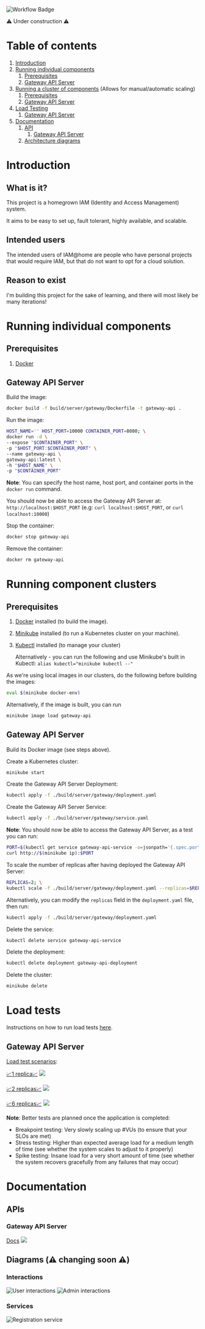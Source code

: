 ![Workflow Badge](https://github.com/volovikariel/IAM-at-home/actions/workflows/go.yml/badge.svg)

⚠️ Under construction ⚠️

# Table of contents
1. [Introduction](#intro)
1. [Running individual components](#running-individual-components)
   1. [Prerequisites](#running-individual-components-prerequisites)
   1. [Gateway API Server](#running-individual-components-gateway-api-server)
1. [Running a cluster of components](#running-component-clusters) (Allows for manual/automatic scaling)
   1. [Prerequisites](#running-component-clusters-prerequisites)
   1. [Gateway API Server](#running-component-clusters-gateway-api-server)
1. [Load Testing](#load-tests)
   1. [Gateway API Server](#load-testing-gateway-api-server)
1. [Documentation](#documentation)
   1. [API](#documentation-api)
      1. [Gateway API Server](#documentation-api-gateway-api-server)
   1. [Architecture diagrams](#documentation-architecture-diagrams)

<a name="intro"></a>
# Introduction
## What is it?
This project is a homegrown IAM (Identity and Access Management) system.

It aims to be easy to set up, fault tolerant, highly available, and scalable.

## Intended users
The intended users of IAM@home are people who have personal projects that would require IAM, but that do not want to opt for a cloud solution.

## Reason to exist
I'm building this project for the sake of learning, and there will most likely be many iterations!

<a name="running-individual-components"></a>
# Running individual components

<a name="running-individual-components-prerequisites"/></a>
## Prerequisites
1. [Docker](https://docs.docker.com/engine/install/)

<a name="running-individual-components-gateway-api-server"/></a>
## Gateway API Server
Build the image: 
```bash
docker build -f build/server/gateway/Dockerfile -t gateway-api .
```

Run the image:
```bash
HOST_NAME='' HOST_PORT=10000 CONTAINER_PORT=8080; \
docker run -d \
--expose "$CONTAINER_PORT" \
-p "$HOST_PORT:$CONTAINER_PORT" \
--name gateway-api \
gateway-api:latest \
-h "$HOST_NAME" \
-p "$CONTAINER_PORT"
```

**Note**: You can specify the host name, host port, and container ports in the `docker run` command.

You should now be able to access the Gateway API Server at: `http://localhost:$HOST_PORT` (e.g: `curl localhost:$HOST_PORT`, or `curl localhost:10000`)

Stop the container:
```bash
docker stop gateway-api
```

Remove the container:
```bash
docker rm gateway-api
```

<a name="running-component-clusters"/></a>
# Running component clusters
<a name="running-component-clusters-prerequisites"/></a>
## Prerequisites
1. [Docker](https://docs.docker.com/engine/install/) installed (to build the image).
1. [Minikube](https://minikube.sigs.k8s.io/docs/start/) installed (to run a Kubernetes cluster on your machine).
1. [Kubectl](https://kubernetes.io/docs/tasks/tools/#kubectl) installed (to manage your cluster)

   Alternatively - you can run the following and use Minikube's built in Kubectl: `alias kubectl="minikube kubectl --"`

As we're using local images in our clusters, do the following before building the images:
```bash
eval $(minikube docker-env)
```
Alternatively, if the image is built, you can run
```bash
minikube image load gateway-api
```

<a name="running-component-clusters-gateway-api-server"/></a>
## Gateway API Server
Build its Docker image (see steps above).

Create a Kubernetes cluster:
```bash
minikube start
```

Create the Gateway API Server Deployment:
```bash
kubectl apply -f ./build/server/gateway/deployment.yaml
```

Create the Gateway API Server Service:
```bash
kubectl apply -f ./build/server/gateway/service.yaml
```

**Note**: You should now be able to access the Gateway API Server, as a test you can run:
```bash
PORT=$(kubectl get service gateway-api-service -o=jsonpath='{.spec.ports[0].nodePort}'); \
curl http://$(minikube ip):$PORT
```

To scale the number of replicas after having deployed the Gateway API Server:
```bash
REPLICAS=2; \
kubectl scale -f ./build/server/gateway/deployment.yaml --replicas=$REPLICAS
```

Alternatively, you can modify the `replicas` field in the `deployment.yaml` file, then run:
```bash 
kubectl apply -f ./build/server/gateway/deployment.yaml
```

Delete the service:
```bash
kubectl delete service gateway-api-service
```

Delete the deployment:
```bash
kubectl delete deployment gateway-api-deployment
```

Delete the cluster:
```bash
minikube delete
```

<a name="load-testing"/></a>
# Load tests
Instructions on how to run load tests [here](/internal/docs/tests/load/README.md).

<a name="load-testing-gateway-api-server"/></a>
## Gateway API Server
[Load test scenarios](https://github.com/volovikariel/IAM-at-home/blob/d87ba775da37ad427be70f47c55d64df7268eaaf/internal/docs/tests/load/gateway_api.js):

[📈1 replica📈](https://volovikariel.github.io/IAM-at-home/tests/load/gateway/1_replicas_report.html)
[<img src="https://github.com/volovikariel/IAM-at-home/assets/16262535/93e90cf5-57ca-4012-934c-cf681f2e9357">](https://volovikariel.github.io/IAM-at-home/tests/load/gateway/1_replicas_report.html)


[📈2 replicas📈](https://volovikariel.github.io/IAM-at-home/tests/load/gateway/2_replicas_report.html)
[<img src="https://github.com/volovikariel/IAM-at-home/assets/16262535/0a433618-6cac-4a13-b8e9-9792594a3118">](https://volovikariel.github.io/IAM-at-home/tests/load/gateway/2_replicas_report.html)


[📈6 replicas📈](https://volovikariel.github.io/IAM-at-home/tests/load/gateway/6_replicas_report.html)
[<img src="https://github.com/volovikariel/IAM-at-home/assets/16262535/bfefeff9-60fe-48ce-801b-512abedfdd24">](https://volovikariel.github.io/IAM-at-home/tests/load/gateway/6_replicas_report.html)

**Note**: Better tests are planned once the application is completed:
- Breakpoint testing: Very slowly scaling up #VUs (to ensure that your SLOs are met)
- Stress testing: Higher than expected average load for a medium length of time (see whether the system scales to adjust to it properly)
- Spike testing: Insane load for a very short amount of time (see whether the system recovers gracefully from any failures that may occur)

<a name="documentation"/></a>
# Documentation
<a name="documentation-api"/></a>
## APIs
<a name="documentation-api-gateway-api-server"/></a>
### Gateway API Server
[Docs](https://volovikariel.github.io/IAM-at-home/apis/server/gateway_api.html)
[<img src="https://github.com/volovikariel/IAM-at-home/assets/16262535/cfe9200f-9423-4282-ad98-fcdf1bb4bd74">](https://volovikariel.github.io/IAM-at-home/apis/server/gateway_api.html)


<a name="documentation-architecture-diagrams"/></a>
## Diagrams (⚠️ changing soon ⚠️)
### Interactions
![User interactions](diagrams/user_interactions.svg)
![Admin interactions](diagrams/admin_interactions.svg)
### Services
![Registration service](diagrams/registration_service.svg)
